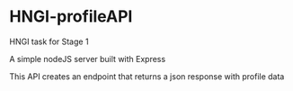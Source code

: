 # HNGI-profileAPI
HNGI task for Stage 1

A simple nodeJS server built with Express 

This API creates an endpoint that returns a json response with profile data 
